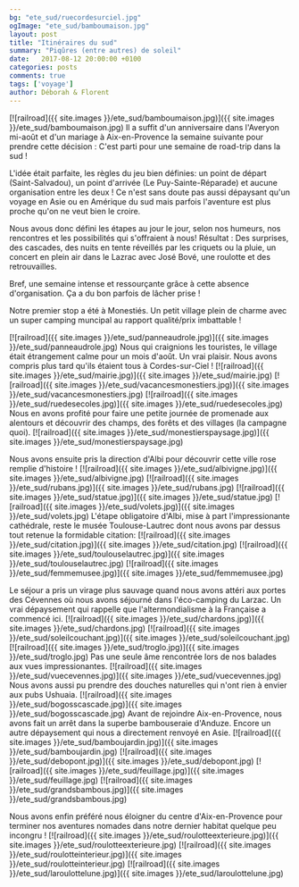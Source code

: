 ```yaml
---
bg: "ete_sud/ruecordesurciel.jpg"
ogImage: "ete_sud/bamboumaison.jpg"
layout: post
title: "Itinéraires du sud"
summary: "Piqûres (entre autres) de soleil"
date:   2017-08-12 20:00:00 +0100
categories: posts
comments: true
tags: ['voyage']
author: Déborah & Florent
---
```

[![railroad]({{ site.images }}/ete_sud/bamboumaison.jpg)]({{ site.images }}/ete_sud/bamboumaison.jpg)
Il a suffit d'un anniversaire dans l'Averyon mi-août et d'un mariage à Aix-en-Provence la semaine suivante pour prendre cette décision : C'est parti pour une semaine de road-trip dans la sud !

L'idée était parfaite, les règles du jeu bien définies: un point de départ (Saint-Salvadou), un point d'arrivée (Le Puy-Sainte-Réparade) et aucune organisation entre les deux ! Ce n'est sans doute pas aussi dépaysant qu'un voyage en Asie ou en  Amérique du sud mais parfois l'aventure est plus proche qu'on ne veut bien le croire.

Nous avous donc défini les étapes au jour le jour, selon nos humeurs, nos rencontres et les possibilités qui s'offraient à nous! Résultat : Des surprises, des cascades, des nuits en tente réveillés par les criquets ou la pluie, un concert en plein air dans le Lazrac avec José Bové, une roulotte et des retrouvailles.

Bref, une semaine intense et ressourçante grâce à cette absence d'organisation. Ça a du bon parfois de lâcher prise !

Notre premier stop a été à Monestiés. Un petit village plein de charme avec un super camping muncipal au rapport qualité/prix imbattable !

[![railroad]({{ site.images }}/ete_sud/panneaudrole.jpg)]({{ site.images }}/ete_sud/panneaudrole.jpg)
Nous qui craignions les touristes, le village était étrangement calme pour un mois d'août. Un vrai plaisir. Nous avons compris plus tard qu'ils étaient tous à Cordes-sur-Ciel !
[![railroad]({{ site.images }}/ete_sud/mairie.jpg)]({{ site.images }}/ete_sud/mairie.jpg)
[![railroad]({{ site.images }}/ete_sud/vacancesmonestiers.jpg)]({{ site.images }}/ete_sud/vacancesmonestiers.jpg)
[![railroad]({{ site.images }}/ete_sud/ruedesecoles.jpg)]({{ site.images }}/ete_sud/ruedesecoles.jpg)
Nous en avons profité pour faire une petite journée de promenade aux alentours et découvrir des champs, des forêts et des villages (la campagne quoi).
[![railroad]({{ site.images }}/ete_sud/monestierspaysage.jpg)]({{ site.images }}/ete_sud/monestierspaysage.jpg)

Nous avons ensuite pris la direction d'Albi pour découvrir cette ville rose remplie d'histoire !
[![railroad]({{ site.images }}/ete_sud/albivigne.jpg)]({{ site.images }}/ete_sud/albivigne.jpg)
[![railroad]({{ site.images }}/ete_sud/rubans.jpg)]({{ site.images }}/ete_sud/rubans.jpg)
[![railroad]({{ site.images }}/ete_sud/statue.jpg)]({{ site.images }}/ete_sud/statue.jpg)
[![railroad]({{ site.images }}/ete_sud/volets.jpg)]({{ site.images }}/ete_sud/volets.jpg)
L'étape obligatoire d'Albi, mise à part l'impressionante cathédrale, reste le musée Toulouse-Lautrec dont nous avons par dessus tout retenue la formidable citation: 
[![railroad]({{ site.images }}/ete_sud/citation.jpg)]({{ site.images }}/ete_sud/citation.jpg)
[![railroad]({{ site.images }}/ete_sud/toulouselautrec.jpg)]({{ site.images }}/ete_sud/toulouselautrec.jpg)
[![railroad]({{ site.images }}/ete_sud/femmemusee.jpg)]({{ site.images }}/ete_sud/femmemusee.jpg)

Le séjour a pris un virage plus sauvage quand nous avons attéri aux portes des Cévennes où nous avons séjourné dans l'éco-camping du Larzac. Un vrai dépaysement qui rappelle que l'altermondialisme à la Française a commencé ici.
[![railroad]({{ site.images }}/ete_sud/chardons.jpg)]({{ site.images }}/ete_sud/chardons.jpg)
[![railroad]({{ site.images }}/ete_sud/soleilcouchant.jpg)]({{ site.images }}/ete_sud/soleilcouchant.jpg)
[![railroad]({{ site.images }}/ete_sud/troglo.jpg)]({{ site.images }}/ete_sud/troglo.jpg)
Pas une seule âme rencontrée lors de nos balades aux vues impressionantes.
[![railroad]({{ site.images }}/ete_sud/vuecevennes.jpg)]({{ site.images }}/ete_sud/vuecevennes.jpg)
Nous avons aussi pu prendre des douches naturelles qui n'ont rien à envier aux pubs Ushuaia.
[![railroad]({{ site.images }}/ete_sud/bogosscascade.jpg)]({{ site.images }}/ete_sud/bogosscascade.jpg)
Avant de rejoindre Aix-en-Provence, nous avons fait un arrêt dans la superbe bambouseraie d'Anduze. Encore un autre dépaysement qui nous a directement renvoyé en Asie.
[![railroad]({{ site.images }}/ete_sud/bamboujardin.jpg)]({{ site.images }}/ete_sud/bamboujardin.jpg)
[![railroad]({{ site.images }}/ete_sud/debopont.jpg)]({{ site.images }}/ete_sud/debopont.jpg)
[![railroad]({{ site.images }}/ete_sud/feuillage.jpg)]({{ site.images }}/ete_sud/feuillage.jpg)
[![railroad]({{ site.images }}/ete_sud/grandsbambous.jpg)]({{ site.images }}/ete_sud/grandsbambous.jpg)

Nous avons enfin préféré nous éloigner du centre d'Aix-en-Provence pour terminer nos aventures nomades dans notre dernier habitat quelque peu incongru ! 
[![railroad]({{ site.images }}/ete_sud/roulotteexterieure.jpg)]({{ site.images }}/ete_sud/roulotteexterieure.jpg)
[![railroad]({{ site.images }}/ete_sud/roulotteinterieur.jpg)]({{ site.images }}/ete_sud/roulotteinterieur.jpg)
[![railroad]({{ site.images }}/ete_sud/laroulottelune.jpg)]({{ site.images }}/ete_sud/laroulottelune.jpg)
